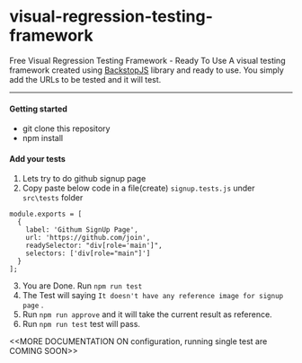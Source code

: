 # visual-regression-testing-framework
Free Visual Regression Testing Framework - Ready To Use
A visual testing framework created using [BackstopJS](https://github.com/garris/BackstopJS) library and ready to use.
 You simply add the URLs to be tested and it will test.

---
#### Getting started
- git clone this repository
- npm install

#### Add your tests
1. Lets try to do github signup page
2. Copy paste below code in a file(create) `signup.tests.js` under `src\tests` folder
```
module.exports = [
  {
    label: 'Githum SignUp Page',
    url: 'https://github.com/join',
    readySelector: "div[role='main']",
    selectors: ['div[role="main"]']
  }
]; 
```
3. You are Done. Run `npm run test`
4. The Test will saying `It doesn't have any reference image for signup page` .
5. Run `npm run approve` and it will take the current result as reference.
6. Run `npm run test` test will pass.

<<MORE DOCUMENTATION ON configuration, running single test are COMING SOON>>




